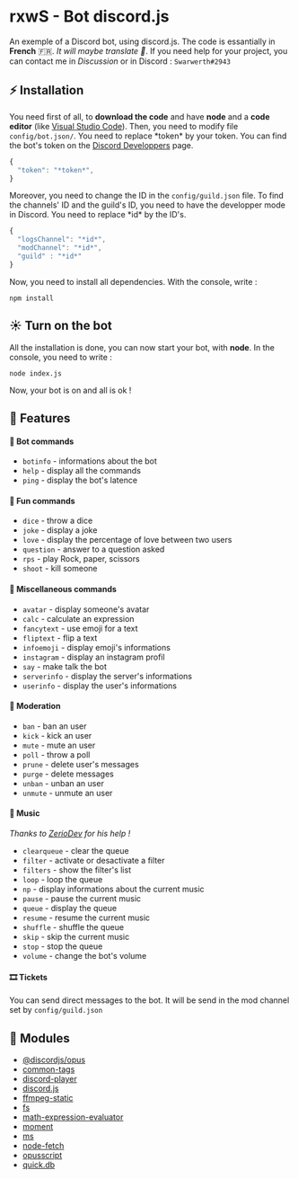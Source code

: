 # rxwS - Bot discord.js
  An exemple of a Discord bot, using discord.js.
  The code is essantially in **French** 🇫🇷. *It will maybe translate 👀*.
  If you need help for your project, you can contact me in *Discussion* or in Discord : `Swarwerth#2943`

## ⚡ Installation

You need first of all, to **download the code** and have **node** and a **code editor** (like [Visual Studio Code](https://code.visualstudio.com/)). Then, you need to modify file `config/bot.json/`.
You need to replace \*token\* by your token. You can find the bot's token on the [Discord Developpers](https://discordapp.com/developers/applications) page.

```js
{
  "token": "*token*",
}
```

Moreover, you need to change the ID in the `config/guild.json` file. To find the channels' ID and the guild's ID, you need to have the developper mode in Discord. You need to replace \*id\* by the ID's.

```js
{
  "logsChannel": "*id*",
  "modChannel": "*id*",
  "guild" : "*id*"
}
```

Now, you need to install all dependencies. With the console, write :

```
npm install
```

## ☀ Turn on the bot

All the installation is done, you can now start your bot, with **node**. In the console, you need to write :

```
node index.js
```

Now, your bot is on and all is ok !

## 🎈 Features

#### 🤖 Bot commands

- `botinfo` - informations about the bot
- `help` - display all the commands
- `ping` - display the bot's latence

#### 🎉 Fun commands

- `dice` - throw a dice
- `joke` - display a joke
- `love` - display the percentage of love between two users
- `question` - answer to a question asked
- `rps` - play Rock, paper, scissors
- `shoot` - kill someone

#### 🧨 Miscellaneous commands

- `avatar` - display someone's avatar
- `calc` - calculate an expression
- `fancytext` - use emoji for a text
- `fliptext` - flip a text
- `infoemoji` - display emoji's informations
- `instagram` - display an instagram profil
- `say` - make talk the bot
- `serverinfo` - display the server's informations
- `userinfo` - display the user's informations

#### 🔫 Moderation

- `ban` - ban an user
- `kick` - kick an user
- `mute` - mute an user
- `poll` - throw a poll
- `prune` - delete user's messages
- `purge` - delete messages
- `unban` - unban an user
- `unmute` - unmute an user


#### 🎵 Music
*Thanks to [ZerioDev](https://github.com/ZerioDev/Music-bot) for his help !*

- `clearqueue` - clear the queue
- `filter` - activate or desactivate a filter
- `filters` - show the filter's list
- `loop` - loop the queue
- `np` - display informations about the current music
- `pause` - pause the current music
- `queue` - display the queue
- `resume` - resume the current music
- `shuffle` - shuffle the queue
- `skip` - skip the current music
- `stop` - stop the queue
- `volume` - change the bot's volume

#### 🎞 Tickets

You can send direct messages to the bot. It will be send in the mod channel set by `config/guild.json`

## 🎏 Modules

- [@discordjs/opus](https://www.npmjs.com/package/@discordjs/opus)
- [common-tags](https://www.npmjs.com/package/common-tags)
- [discord-player](https://www.npmjs.com/package/discord-player)
- [discord.js](https://www.npmjs.com/package/discord.js)
- [ffmpeg-static](https://www.npmjs.com/package/opusscript)
- [fs](https://www.npmjs.com/package/fs)
- [math-expression-evaluator](https://www.npmjs.com/package/math-expression-evaluator)
- [moment](https://www.npmjs.com/package/moment)
- [ms](https://www.npmjs.com/package/ms)
- [node-fetch](https://www.npmjs.com/package/node-fetch)
- [opusscript](https://www.npmjs.com/package/opusscript)
- [quick.db](https://www.npmjs.com/package/quick.db)